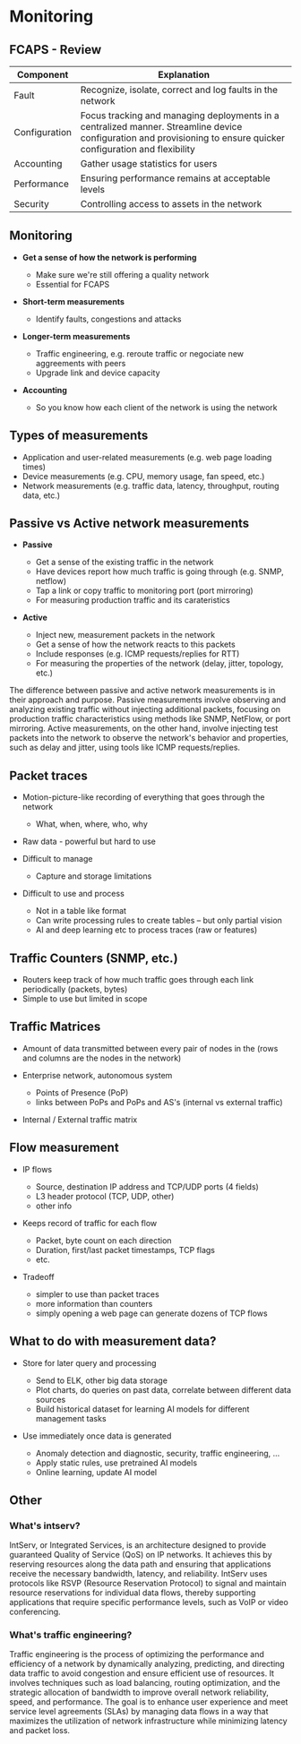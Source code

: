 # Monitoring

## FCAPS - Review

| Component     | Explanation                                                                                                                                                       |
| ------------- | ----------------------------------------------------------------------------------------------------------------------------------------------------------------- |
| Fault         | Recognize, isolate, correct and log faults in the network                                                                                                         |
| Configuration | Focus tracking and managing deployments in a centralized manner. Streamline device configuration and provisioning to ensure quicker configuration and flexibility |
| Accounting    | Gather usage statistics for users                                                                                                                                 |
| Performance   | Ensuring performance remains at acceptable levels                                                                                                                 |
| Security      | Controlling access to assets in the network                                                                                                                       |

## Monitoring

- **Get a sense of how the network is performing**
    - Make sure we're still offering a quality network
    - Essential for FCAPS

- **Short-term measurements**
    - Identify faults, congestions and attacks

- **Longer-term measurements**
    - Traffic engineering, e.g. reroute traffic or negociate new aggreements with peers
    - Upgrade link and device capacity

- **Accounting**
    - So you know how each client of the network is using the network

## Types of measurements

- Application and user-related measurements (e.g. web page loading times)
- Device measurements (e.g. CPU, memory usage, fan speed, etc.)
- Network measurements (e.g. traffic data, latency, throughput, routing data, etc.)

## Passive vs Active network measurements

- **Passive**
    - Get a sense of the existing traffic in the network
    - Have devices report how much traffic is going through (e.g. SNMP, netflow)
    - Tap a link or copy traffic to monitoring port (port mirroring)
    - For measuring production traffic and its carateristics

- **Active**
    - Inject new, measurement packets in the network
    - Get a sense of how the network reacts to this packets
    - Include responses (e.g. ICMP requests/replies for RTT)
    - For measuring the properties of the network (delay, jitter, topology, etc.)


The difference between passive and active network measurements is in their approach and purpose. Passive measurements involve observing and analyzing existing traffic without injecting additional packets, focusing on production traffic characteristics using methods like SNMP, NetFlow, or port mirroring. Active measurements, on the other hand, involve injecting test packets into the network to observe the network's behavior and properties, such as delay and jitter, using tools like ICMP requests/replies.

## Packet traces

- Motion-picture-like recording of everything that goes through the network
    - What, when, where, who, why

- Raw data - powerful but hard to use

- Difficult to manage
    - Capture and storage limitations

- Difficult to use and process
    - Not in a table like format
    - Can write processing rules to create tables – but only partial vision
    - AI and deep learning etc to process traces (raw or features)
    
## Traffic Counters (SNMP, etc.)

- Routers keep track of how much traffic goes through each link periodically (packets, bytes)
- Simple to use but limited in scope

## Traffic Matrices 

- Amount of data transmitted between every pair of nodes in the (rows and columns are the nodes in the network)

- Enterprise network, autonomous system
    - Points of Presence (PoP)
    - links between PoPs and PoPs and AS's (internal vs external traffic)

- Internal / External traffic matrix

## Flow measurement
- IP flows
    - Source, destination IP address and TCP/UDP ports (4 fields)
    - L3 header protocol (TCP, UDP, other)
    - other info

- Keeps record of traffic for each flow
    - Packet, byte count on each direction
    - Duration, first/last packet timestamps, TCP flags
    - etc.

- Tradeoff
    - simpler to use than packet traces
    - more information than counters
    - simply opening a web page can generate dozens of TCP flows

## What to do with measurement data?

- Store for later query and processing
    - Send to ELK, other big data storage
    - Plot charts, do queries on past data, correlate between different data sources
    - Build historical dataset for learning AI models for different management tasks

- Use immediately once data is generated
    - Anomaly detection and diagnostic, security, traffic engineering, …
    - Apply static rules, use pretrained AI models
    - Online learning, update AI model

## Other

### What's intserv?

IntServ, or Integrated Services, is an architecture designed to provide guaranteed Quality of Service (QoS) on IP networks. It achieves this by reserving resources along the data path and ensuring that applications receive the necessary bandwidth, latency, and reliability. IntServ uses protocols like RSVP (Resource Reservation Protocol) to signal and maintain resource reservations for individual data flows, thereby supporting applications that require specific performance levels, such as VoIP or video conferencing.

### What's traffic engineering?

Traffic engineering is the process of optimizing the performance and efficiency of a network by dynamically analyzing, predicting, and directing data traffic to avoid congestion and ensure efficient use of resources. It involves techniques such as load balancing, routing optimization, and the strategic allocation of bandwidth to improve overall network reliability, speed, and performance. The goal is to enhance user experience and meet service level agreements (SLAs) by managing data flows in a way that maximizes the utilization of network infrastructure while minimizing latency and packet loss.
